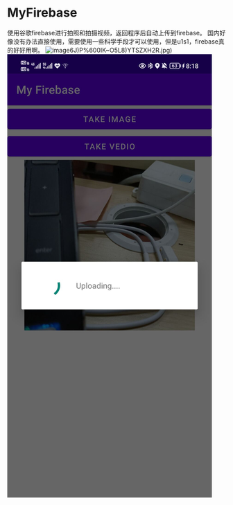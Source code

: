# MyFirebase
使用谷歌firebase进行拍照和拍摄视频，返回程序后自动上传到firebase。
国内好像没有办法直接使用，需要使用一些科学手段才可以使用，但是u1s1，firebase真的好好用啊。
![image](https://github.com/Aspartame-dada/MyFirebase/blob/master/image/)6J)P%600IK~O5L8)YTSZXH2R.jpg)
![image](https://github.com/Aspartame-dada/MyFirebase/blob/master/image/UI0%40UVVD%40H%25A%24%25SI%24ZGJZ4J.jpg)
